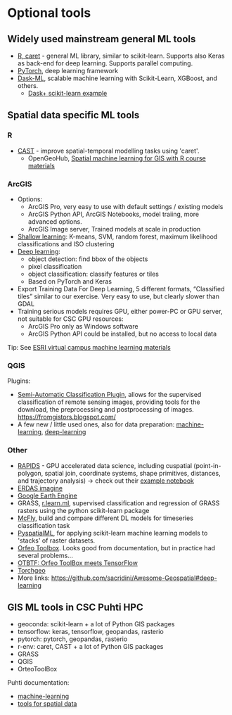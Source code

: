 # Optional tools
## Widely used mainstream general ML tools

* [R, caret](http://topepo.github.io/caret/index.html ) - general ML library, similar to scikit-learn. Supports also Keras as back-end for deep learning. Supports parallel computing.
* [PyTorch](https://pytorch.org/), deep learning framework
* [Dask-ML](https://ml.dask.org/), scalable machine learning with Scikit-Learn, XGBoost, and others.
   * [Dask+ scikit-learn example](https://examples.dask.org/machine-learning/scale-scikit-learn.html)

## Spatial data specific ML tools
### R

* [CAST](https://rdrr.io/cran/CAST/src/R/CAST-package.R) - improve spatial-temporal modelling tasks using 'caret'. 
   * OpenGeoHub, [Spatial machine learning for GIS with R course materials](http://www.opengeohub.org/machine-learning-spatial-data)

### ArcGIS

* Options: 
   * ArcGIS Pro, very easy to use with default settings / existing models
   * ArcGIS Python API, ArcGIS Notebooks, model traiing, more advanced options.
   * ArcGIS Image server, Trained models at scale in production
* [Shallow learning](https://pro.arcgis.com/en/pro-app/tool-reference/spatial-analyst/an-overview-of-the-segmentation-and-classification-tools.htm ): K-means, SVM, random forest, maximum likelihood  classifications and ISO clustering
* [Deep learning](https://www.esri.com/arcgis-blog/products/api-python/analytics/deep-learning-models-in-arcgis-learn/):  
   * object detection: find bbox of the objects
   * pixel classification
   * object classification: classify features or tiles
   * Based on PyTorch and Keras
* Export Training Data For Deep Learning, 5 different formats, “Classified tiles” similar to our exercise. Very easy to use, but clearly slower than GDAL
* Training serious models requires GPU, either power-PC or GPU server, not suitable for CSC GPU resources:
   * ArcGIS Pro only as Windows software
   * ArcGIS Python API could be installed, but no access to local data

Tip: See [ESRI virtual campus machine learning materials](https://www.esri.com/training/catalog/5eb18cf2a7a78b65b7e26134/deep-learning-using-arcgis/)

### QGIS
Plugins:
* [Semi-Automatic Classification Plugin](https://fromgistors.blogspot.com/p/semi-automatic-classification-plugin.html), allows for the supervised classification of remote sensing images, providing tools for the download, the preprocessing and postprocessing of images.
https://fromgistors.blogspot.com/ 
* A few new / little used ones, also for data preparation: [machine-learning](https://plugins.qgis.org/plugins/tags/machine-learning/), [deep-learning](https://plugins.qgis.org/plugins/tags/deep-learning/)

### Other
* [RAPIDS](https://rapids.ai/) - GPU accelerated data science, including cuspatial (point-in-polygon, spatial join, coordinate systems, shape primitives, distances, and trajectory analysis) -> check out their [example notebook](https://github.com/rapidsai/cuspatial/tree/branch-22.12/notebooks)
* [ERDAS imagine](https://bynder.hexagon.com/m/5d441e34a685b634/original/Hexagon_GSP_Machine_-Learning_Deep_Learning_white_paper.pdf)
* [Google Earth Engine](https://developers.google.com/earth-engine/guides/machine-learning)
* GRASS, [r.learn.ml](https://grass.osgeo.org/grass82/manuals/addons/r.learn.ml.html), supervised classification and regression of GRASS rasters using the python scikit-learn package
* [McFly](https://blog.esciencecenter.nl/mcfly-an-easy-to-use-tool-for-deep-learning-for-time-series-classification-b2ee6b9419c2), build and compare different DL models for timeseries classification task
* [PyspatialML](https://github.com/stevenpawley/Pyspatialml), for applying scikit-learn machine learning models to 'stacks' of raster datasets. 
* [Orfeo Toolbox](https://www.orfeo-toolbox.org/CookBook/Applications/Learning.html). Looks good from documentation, but in practice had several problems...
* [OTBTF: Orfeo ToolBox meets TensorFlow](https://github.com/remicres/otbtf)
* [Torchgeo](https://www.microsoft.com/en-us/research/publication/torchgeo-deep-learning-with-geospatial-data/)
* More links: https://github.com/sacridini/Awesome-Geospatial#deep-learning

## GIS ML tools in CSC Puhti HPC

* geoconda: scikit-learn + a lot of Python GIS packages
* tensorflow: keras, tensorflow, geopandas, rasterio
* pytorch: pytorch, geopandas, rasterio
* r-env: caret, CAST + a lot of Python GIS packages
* GRASS
* QGIS 
* OrteoToolBox 

Puhti documentation: 
* [machine-learning](https://docs.csc.fi/apps/#data-analytics-and-machine-learning)
* [tools for spatial data](https://docs.csc.fi/apps/#geosciences)





